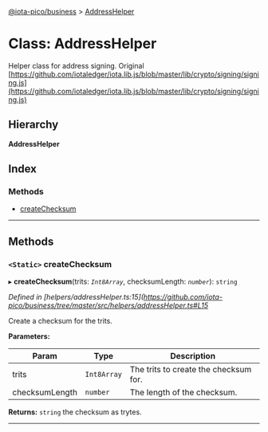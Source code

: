 [@iota-pico/business](../README.md) > [AddressHelper](../classes/addresshelper.md)

# Class: AddressHelper

Helper class for address signing. Original [https://github.com/iotaledger/iota.lib.js/blob/master/lib/crypto/signing/signing.js](https://github.com/iotaledger/iota.lib.js/blob/master/lib/crypto/signing/signing.js)

## Hierarchy

**AddressHelper**

## Index

### Methods

* [createChecksum](addresshelper.md#createchecksum)

---

## Methods

<a id="createchecksum"></a>

### `<Static>` createChecksum

▸ **createChecksum**(trits: *`Int8Array`*, checksumLength: *`number`*): `string`

*Defined in [helpers/addressHelper.ts:15](https://github.com/iota-pico/business/tree/master/src/helpers/addressHelper.ts#L15*

Create a checksum for the trits.

**Parameters:**

| Param | Type | Description |
| ------ | ------ | ------ |
| trits | `Int8Array` |  The trits to create the checksum for. |
| checksumLength | `number` |  The length of the checksum. |

**Returns:** `string`
the checksum as trytes.

___

